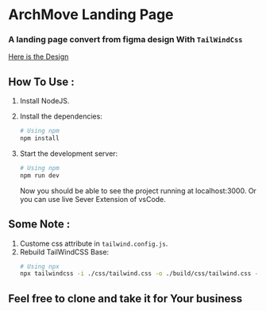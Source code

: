 # ArchMove Landing Page
  ### A landing page convert from figma design With `TailWindCss`
  [Here is the Design](https://www.figma.store/download/architecture-landing-page-for-figma/)

## How To Use :
1. Install NodeJS.
2. Install the dependencies:
    ```bash
    # Using npm
    npm install
    ```
3. Start the development server:
    ```bash
    # Using npm
    npm run dev
    ```

    Now you should be able to see the project running at localhost:3000.
    Or you can use live Sever Extension of vsCode.
    
## Some Note :
1. Custome css attribute in `tailwind.config.js`.
2. Rebuild TailWindCSS Base:
    ```bash
    # Using npx
    npx tailwindcss -i ./css/tailwind.css -o ./build/css/tailwind.css --watch
    ```
   
## Feel free to clone and take it for Your business


   
